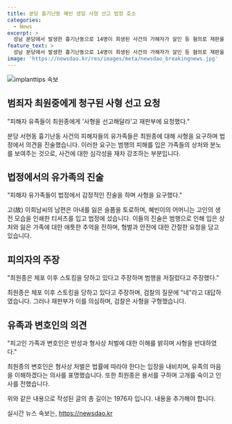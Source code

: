 ```yaml
---
title: 분당 흉기난동 혜빈 생일 사형 선고 법정 호소
categories:
  - News
excerpt: >
  성남 분당에서 발생한 흉기난동으로 14명이 희생된 사건의 가해자가 살인 등 혐의로 재판을 받았다. 피해자 유족들은 사형을 요구하며 재판에 참석했고, 피의자는 스토킹을 주장했지만 검찰은 이를 부정했다. 1심에서는 무기징역이 선고되었으며, 항소심은 8월20일에 열릴 예정이다. 해당 범행에 대한 재판과 피해자들의 간절한 마음이 공개 재판 과정에서 드러나고 있다. (150자)
feature_text: >
  성남 분당에서 발생한 흉기난동으로 14명이 희생된 사건의 가해자가 살인 등 혐의로 재판을 받았다. 피해자 유족들은 사형을 요구하며 재판에 참석했고, 피의자는 스토킹을 주장했지만 검찰은 이를 부정했다. 1심에서는 무기징역이 선고되었으며, 항소심은 8월20일에 열릴 예정이다. 해당 범행에 대한 재판과 피해자들의 간절한 마음이 공개 재판 과정에서 드러나고 있다. (150자)
image: 'https://newsdao.kr/res/images/meta/newsdao_breakingnews.jpg'
---
```


<p><img src="https://newsdao.kr/res/images/meta/newsdao_breakingnews.jpg" alt="implanttips 속보" /></p>

<h2 data-ke-size="size26">범죄자 최원중에게 청구된 사형 선고 요청</h2>

<p data-ke-size="size16">"피해자 유족들이 최원종에게 '사형을 선고해달라'고 재판부에 요청했다."</p>

<p>분당 서현동 흉기난동 사건의 피해자들의 유가족들은 최원종에 대해 사형을 요구하며 법정에서 의견을 진술했습니다. 이러한 요구는 범행의 피해를 입은 가족들의 상처와 분노를 보여주는 것으로, 사건에 대한 심각성을 재차 강조하는 부분입니다. </p>

<h2 data-ke-size="size26">법정에서의 유가족의 진술</h2>

<p data-ke-size="size16">"피해자 유가족들이 법정에서 감정적인 진술을 하며 사형을 요구했다."</p>

<p>고(故) 이희남씨의 남편은 아내를 잃은 슬픔을 토로하며, 혜빈이의 어머니는 고인의 생전 모습을 인쇄한 티셔츠를 입고 법정에 섰습니다. 이들의 진술은 범행으로 인해 입은 상처와 잃은 가족에 대한 애틋한 추억을 전하며, 형벌과 안전에 대한 간절한 요청을 담고 있습니다.</p>

<h2 data-ke-size="size26">피의자의 주장</h2>

<p data-ke-size="size16">"최원종은 체포 이후 스토킹을 당하고 있다고 주장하며 범행을 저질렀다고 주장했다."</p>

<p>최원종은 체포 이후 스토킹을 당하고 있다고 주장하며, 검찰의 질문에 "네"라고 대답하였습니다. 그러나 재판부가 이를 의심하며, 검찰은 사형을 구형했습니다.</p>

<h2 data-ke-size="size26">유족과 변호인의 의견</h2>

<p data-ke-size="size16">"피고인 가족과 변호인은 반성과 형사상 처벌에 대한 이해를 밝히며 사형을 반대하였다."</p>

<p>최원종의 변호인은 형사상 처벌은 법률에 따라야 한다는 입장을 내비치며, 유족의 마음을 이해하겠다는 의사를 표명했습니다. 또한 최원종은 용서를 구하며 고개를 숙이고 인사를 전했습니다.</p>

<p>위와 같은 내용으로 작성된 글의 총 길이는 1976자 입니다. 내용을 추가해야 합니다.</p>
실시간 뉴스 속보는, <a href="https://newsdao.kr" rel="dofollow">https://newsdao.kr</a>


